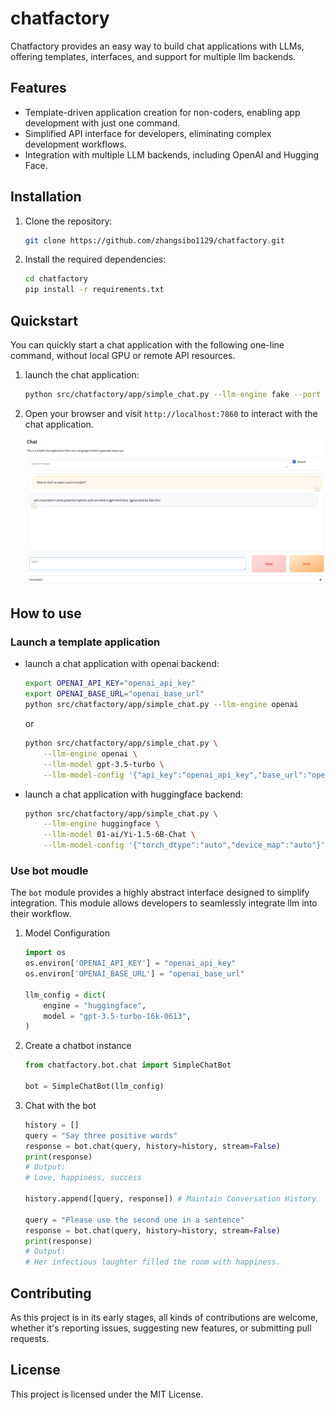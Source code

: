 # chatfactory

Chatfactory provides an easy way to build chat applications with LLMs, offering templates, interfaces, and support for multiple llm backends.

## Features

- Template-driven application creation for non-coders, enabling app development with just one command.
- Simplified API interface for developers, eliminating complex development workflows.
- Integration with multiple LLM backends, including OpenAI and Hugging Face.

## Installation

1. Clone the repository:

    ```bash
    git clone https://github.com/zhangsibo1129/chatfactory.git
    ```

2. Install the required dependencies:

    ```bash
    cd chatfactory
    pip install -r requirements.txt
    ```

## Quickstart

You can quickly start a chat application with the following one-line command, without local GPU or remote API resources.

1. launch the chat application:

    ```bash
    python src/chatfactory/app/simple_chat.py --llm-engine fake --port 7860
    ```

2. Open your browser and visit `http://localhost:7860` to interact with the chat application.

    ![chatfactory-demo](chat_demo.png)

## How to use

### Launch a template application

- launch a chat application with openai backend:

    ```bash
    export OPENAI_API_KEY="openai_api_key"
    export OPENAI_BASE_URL="openai_base_url"
    python src/chatfactory/app/simple_chat.py --llm-engine openai
    ```

    or

    ```bash
    python src/chatfactory/app/simple_chat.py \
        --llm-engine openai \
        --llm-model gpt-3.5-turbo \
        --llm-model-config '{"api_key":"openai_api_key","base_url":"openai_base_url"}'
    ```

- launch a chat application with huggingface backend:

    ```bash
    python src/chatfactory/app/simple_chat.py \
        --llm-engine huggingface \
        --llm-model 01-ai/Yi-1.5-6B-Chat \
        --llm-model-config '{"torch_dtype":"auto","device_map":"auto"}'
    ```

### Use bot moudle

The `bot` module provides a highly abstract interface designed to simplify integration. This module allows developers to seamlessly integrate llm into their workflow.

1. Model Configuration

    ```python
    import os
    os.environ['OPENAI_API_KEY'] = "openai_api_key"
    os.environ['OPENAI_BASE_URL'] = "openai_base_url"

    llm_config = dict(
        engine = "huggingface",
        model = "gpt-3.5-turbo-16k-0613",
    )
    ```

2. Create a chatbot instance

    ```python
    from chatfactory.bot.chat import SimpleChatBot

    bot = SimpleChatBot(llm_config)
    ```

3. Chat with the bot

    ```python
    history = []
    query = "Say three positive words"
    response = bot.chat(query, history=history, stream=False)
    print(response)
    # Output:
    # Love, happiness, success

    history.append([query, response]) # Maintain Conversation History

    query = "Please use the second one in a sentence"
    response = bot.chat(query, history=history, stream=False)
    print(response)
    # Output:
    # Her infectious laughter filled the room with happiness.
    ```

## Contributing

As this project is in its early stages, all kinds of contributions are welcome, whether it's reporting issues, suggesting new features, or submitting pull requests.

## License

This project is licensed under the MIT License.
